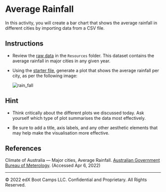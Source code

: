 # Average Rainfall

In this activity, you will create a bar chart that shows the average rainfall in different cities by importing data from a CSV file.

## Instructions

* Review the [raw data](Resources/avg_rain_cities.csv) in the `Resources` folder. This dataset contains the average rainfall in major cities in any given year.

* Using the [starter file](Unsolved/avg_cities_rain.ipynb), generate a plot that shows the average rainfall per city, as per the following image:

  ![rain_fall](https://static.bc-edx.com/data/dla-1-2/m5/lessons/1/5-1-avg_cities_rain.png)

## Hint

* Think critically about the different plots we discussed today. Ask yourself which type of plot summarises the data most effectively.

* Be sure to add a title, axis labels, and any other aesthetic elements that may help make the visualisation more effective.

## References

Climate of Australia &mdash; Major cities, Average Rainfall. [Australian Government Bureau of Meterology](http://www.bom.gov.au/climate/australia/cities/). (Accessed Apr 6, 2022)

- - -

© 2022 edX Boot Camps LLC. Confidential and Proprietary. All Rights Reserved.
